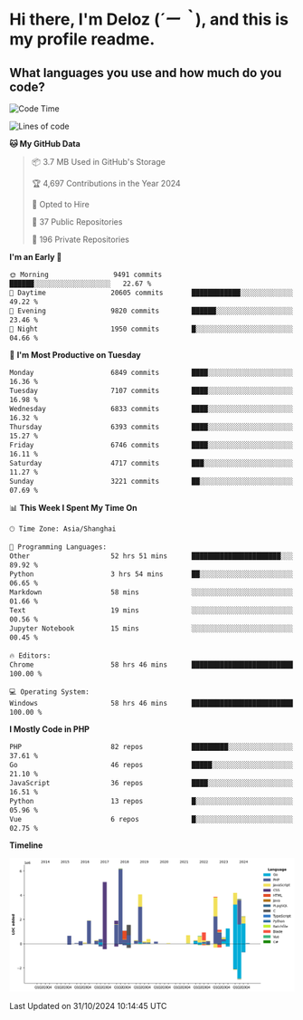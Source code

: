 # **Hi there, I'm Deloz (*´ー｀*), and this is my profile readme.**

## **What languages you use and how much do you code?**

<!--START_SECTION:waka-->
![Code Time](http://img.shields.io/badge/Code%20Time-4%2C947%20hrs%2026%20mins-blue)

![Lines of code](https://img.shields.io/badge/From%20Hello%20World%20I%27ve%20Written-44.2%20million%20lines%20of%20code-blue)

**🐱 My GitHub Data** 

> 📦 3.7 MB Used in GitHub's Storage 
 > 
> 🏆 4,697 Contributions in the Year 2024
 > 
> 💼 Opted to Hire
 > 
> 📜 37 Public Repositories 
 > 
> 🔑 196 Private Repositories 
 > 
**I'm an Early 🐤** 

```text
🌞 Morning                9491 commits        ██████░░░░░░░░░░░░░░░░░░░   22.67 % 
🌆 Daytime                20605 commits       ████████████░░░░░░░░░░░░░   49.22 % 
🌃 Evening                9820 commits        ██████░░░░░░░░░░░░░░░░░░░   23.46 % 
🌙 Night                  1950 commits        █░░░░░░░░░░░░░░░░░░░░░░░░   04.66 % 
```
📅 **I'm Most Productive on Tuesday** 

```text
Monday                   6849 commits        ████░░░░░░░░░░░░░░░░░░░░░   16.36 % 
Tuesday                  7107 commits        ████░░░░░░░░░░░░░░░░░░░░░   16.98 % 
Wednesday                6833 commits        ████░░░░░░░░░░░░░░░░░░░░░   16.32 % 
Thursday                 6393 commits        ████░░░░░░░░░░░░░░░░░░░░░   15.27 % 
Friday                   6746 commits        ████░░░░░░░░░░░░░░░░░░░░░   16.11 % 
Saturday                 4717 commits        ███░░░░░░░░░░░░░░░░░░░░░░   11.27 % 
Sunday                   3221 commits        ██░░░░░░░░░░░░░░░░░░░░░░░   07.69 % 
```


📊 **This Week I Spent My Time On** 

```text
🕑︎ Time Zone: Asia/Shanghai

💬 Programming Languages: 
Other                    52 hrs 51 mins      ██████████████████████░░░   89.92 % 
Python                   3 hrs 54 mins       ██░░░░░░░░░░░░░░░░░░░░░░░   06.65 % 
Markdown                 58 mins             ░░░░░░░░░░░░░░░░░░░░░░░░░   01.66 % 
Text                     19 mins             ░░░░░░░░░░░░░░░░░░░░░░░░░   00.56 % 
Jupyter Notebook         15 mins             ░░░░░░░░░░░░░░░░░░░░░░░░░   00.45 % 

🔥 Editors: 
Chrome                   58 hrs 46 mins      █████████████████████████   100.00 % 

💻 Operating System: 
Windows                  58 hrs 46 mins      █████████████████████████   100.00 % 
```

**I Mostly Code in PHP** 

```text
PHP                      82 repos            █████████░░░░░░░░░░░░░░░░   37.61 % 
Go                       46 repos            █████░░░░░░░░░░░░░░░░░░░░   21.10 % 
JavaScript               36 repos            ████░░░░░░░░░░░░░░░░░░░░░   16.51 % 
Python                   13 repos            █░░░░░░░░░░░░░░░░░░░░░░░░   05.96 % 
Vue                      6 repos             █░░░░░░░░░░░░░░░░░░░░░░░░   02.75 % 
```



**Timeline**

![Lines of Code chart](https://raw.githubusercontent.com/deloz/deloz/main/assets/bar_graph.png)


 Last Updated on 31/10/2024 10:14:45 UTC
<!--END_SECTION:waka-->
